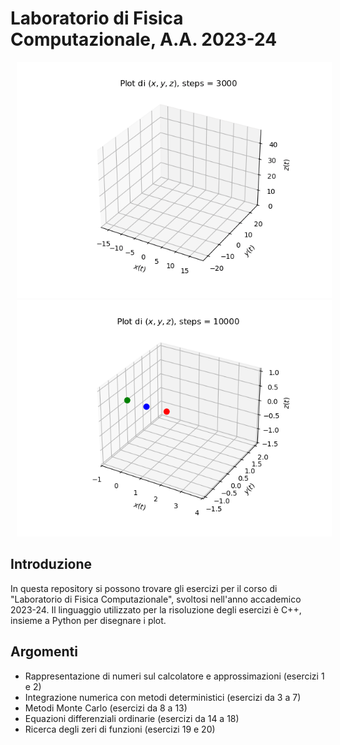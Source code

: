 # Laboratorio di Fisica Computazionale, A.A. 2023-24

<p align="center">
    <img src="lorenz_attractor.gif" alt="lorenz_attractor" style="display: inline-block; margin: 0 10px;">
    <img src="three_body.gif" alt="three_body" style="display: inline-block; margin: 0 10px;">
</p>

## Introduzione
In questa repository si possono trovare gli esercizi per il corso di "Laboratorio di Fisica Computazionale", svoltosi nell'anno accademico 2023-24. Il linguaggio utilizzato per la risoluzione degli esercizi è C++, insieme a Python per disegnare i plot.

## Argomenti
- Rappresentazione di numeri sul calcolatore e approssimazioni (esercizi 1 e 2)
- Integrazione numerica con metodi deterministici (esercizi da 3 a 7)
- Metodi Monte Carlo (esercizi da 8 a 13)
- Equazioni differenziali ordinarie (esercizi da 14 a 18)
- Ricerca degli zeri di funzioni (esercizi 19 e 20)
